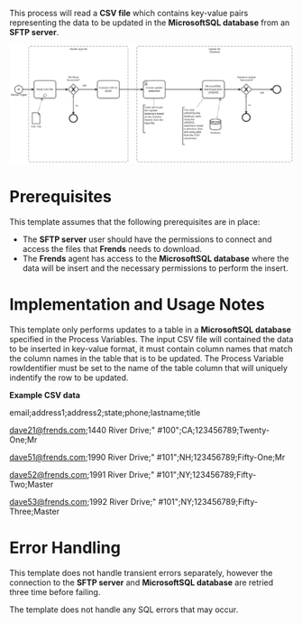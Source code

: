 This process will read a **CSV file** which contains key-value pairs representing the data to be updated in the **MicrosoftSQL database** from an **SFTP server**. 



![Template](assets/CSV_file_from_SFTP_server_to_MicrosoftSQL_Database_Update.svg)

# Prerequisites

This template assumes that the following prerequisites are in place:

- The **SFTP server** user should have the permissions to connect and access 
  the files that **Frends** needs to download.
- The **Frends** agent has access to the **MicrosoftSQL database** where the data will be insert and the necessary permissions to perform the insert.

# Implementation and Usage Notes

This template only performs updates to a table in a **MicrosoftSQL database** specified in the Process Variables.
The input CSV file will contained the data to be inserted in key-value format, it must contain column names that match the column names in the table that is to be updated.
The Process Variable rowIdentifier must be set to the name of the table column that will uniquely indentify the row to be updated.

**Example CSV data**

email;address1;address2;state;phone;lastname;title

dave21@frends.com;1440 River Drive;" #100";CA;123456789;Twenty-One;Mr

dave51@frends.com;1990 River Drive;" #101";NH;123456789;Fifty-One;Mr

dave52@frends.com;1991 River Drive;" #101";NY;123456789;Fifty-Two;Master

dave53@frends.com;1992 River Drive;" #101";NY;123456789;Fifty-Three;Master



# Error Handling

This template does not handle transient errors separately, however the connection
to the **SFTP server** and **MicrosoftSQL database** are retried three time before failing.

The template does not handle any SQL errors that may occur.
